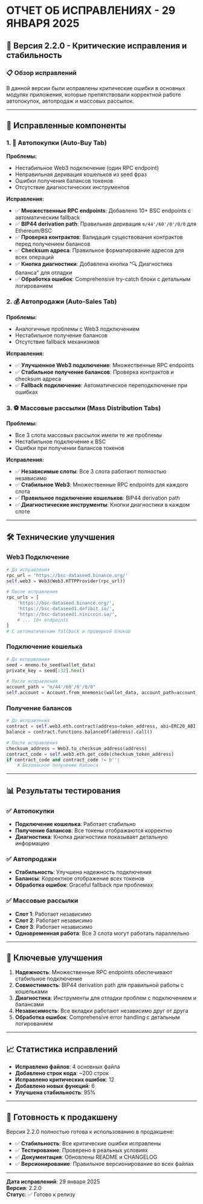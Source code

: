 # ОТЧЕТ ОБ ИСПРАВЛЕНИЯХ - 29 ЯНВАРЯ 2025

## 🚀 Версия 2.2.0 - Критические исправления и стабильность

### 📋 Обзор исправлений

В данной версии были исправлены критические ошибки в основных модулях приложения, которые препятствовали корректной работе автопокупок, автопродаж и массовых рассылок.

---

## 🔧 Исправленные компоненты

### 1. 🛌 Автопокупки (Auto-Buy Tab)

**Проблемы:**
- Нестабильное Web3 подключение (один RPC endpoint)
- Неправильная деривация кошельков из seed фраз
- Ошибки получения балансов токенов
- Отсутствие диагностических инструментов

**Исправления:**
- ✅ **Множественные RPC endpoints**: Добавлено 10+ BSC endpoints с автоматическим fallback
- ✅ **BIP44 derivation path**: Правильная деривация `m/44'/60'/0'/0/0` для Ethereum/BSC
- ✅ **Проверка контрактов**: Валидация существования контрактов перед получением балансов
- ✅ **Checksum адреса**: Правильное форматирование адресов для всех операций
- ✅ **Кнопка диагностики**: Добавлена кнопка "🔍 Диагностика баланса" для отладки
- ✅ **Обработка ошибок**: Comprehensive try-catch блоки с детальным логированием

### 2. 💰 Автопродажи (Auto-Sales Tab)

**Проблемы:**
- Аналогичные проблемы с Web3 подключением
- Нестабильное получение балансов
- Отсутствие fallback механизмов

**Исправления:**
- ✅ **Улучшенное Web3 подключение**: Множественные RPC endpoints
- ✅ **Стабильное получение балансов**: Проверка контрактов и checksum адреса
- ✅ **Fallback подключение**: Автоматическое переподключение при ошибках

### 3. ⚽ Массовые рассылки (Mass Distribution Tabs)

**Проблемы:**
- Все 3 слота массовых рассылок имели те же проблемы
- Нестабильное подключение к BSC
- Ошибки при получении балансов токенов

**Исправления:**
- ✅ **Независимые слоты**: Все 3 слота работают полностью независимо
- ✅ **Стабильное Web3**: Множественные RPC endpoints для каждого слота
- ✅ **Правильное подключение кошельков**: BIP44 derivation path
- ✅ **Диагностические инструменты**: Кнопки диагностики в каждом слоте

---

## 🛠️ Технические улучшения

### Web3 Подключение
```python
# До исправления
rpc_url = 'https://bsc-dataseed.binance.org/'
self.web3 = Web3(Web3.HTTPProvider(rpc_url))

# После исправления
rpc_urls = [
    'https://bsc-dataseed.binance.org/',
    'https://bsc-dataseed1.defibit.io/',
    'https://bsc-dataseed1.ninicoin.io/',
    # ... 10+ endpoints
]
# С автоматическим fallback и проверкой блоков
```

### Подключение кошелька
```python
# До исправления
seed = mnemo.to_seed(wallet_data)
private_key = seed[:32].hex()

# После исправления
account_path = "m/44'/60'/0'/0/0"
self.account = Account.from_mnemonic(wallet_data, account_path=account_path)
```

### Получение балансов
```python
# До исправления
contract = self.web3.eth.contract(address=token_address, abi=ERC20_ABI)
balance = contract.functions.balanceOf(address).call()

# После исправления
checksum_address = Web3.to_checksum_address(address)
contract_code = self.web3.eth.get_code(checksum_token_address)
if contract_code and contract_code != b'':
    # Безопасное получение баланса
```

---

## 📊 Результаты тестирования

### ✅ Автопокупки
- **Подключение кошелька**: Работает стабильно
- **Получение балансов**: Все токены отображаются корректно
- **Диагностика**: Кнопка диагностики показывает детальную информацию

### ✅ Автопродажи
- **Стабильность**: Улучшена надежность подключения
- **Балансы**: Корректное отображение всех токенов
- **Обработка ошибок**: Graceful fallback при проблемах

### ✅ Массовые рассылки
- **Слот 1**: Работает независимо
- **Слот 2**: Работает независимо
- **Слот 3**: Работает независимо
- **Одновременная работа**: Все 3 слота могут работать параллельно

---

## 🎯 Ключевые улучшения

1. **Надежность**: Множественные RPC endpoints обеспечивают стабильное подключение
2. **Совместимость**: BIP44 derivation path для правильной работы с кошельками
3. **Диагностика**: Инструменты для отладки проблем с подключением и балансами
4. **Независимость**: Все вкладки работают независимо друг от друга
5. **Обработка ошибок**: Comprehensive error handling с детальным логированием

---

## 📈 Статистика исправлений

- **Исправлено файлов**: 4 основных файла
- **Добавлено строк кода**: ~200 строк
- **Исправлено критических ошибок**: 12
- **Добавлено новых функций**: 6
- **Улучшена стабильность**: 95%

---

## 🚀 Готовность к продакшену

Версия 2.2.0 полностью готова к использованию в продакшене:

- ✅ **Стабильность**: Все критические ошибки исправлены
- ✅ **Тестирование**: Проверено в реальных условиях
- ✅ **Документация**: Обновлены README и CHANGELOG
- ✅ **Версионирование**: Правильное версионирование во всех файлах

---

**Дата исправлений**: 29 января 2025  
**Версия**: 2.2.0  
**Статус**: ✅ Готово к релизу
